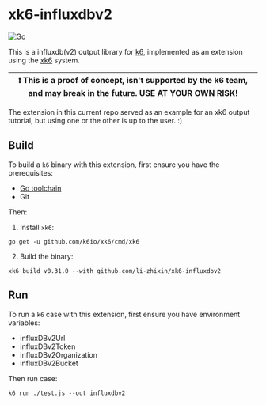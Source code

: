 # xk6-influxdbv2 

[![Go](https://github.com/li-zhixin/xk6-influxdbv2/actions/workflows/go.yml/badge.svg)](https://github.com/li-zhixin/xk6-influxdbv2/actions/workflows/go.yml)

This is a influxdb(v2) output library for [k6](https://github.com/loadimpact/k6),
implemented as an extension using the [xk6](https://github.com/k6io/xk6) system.

| :exclamation: This is a proof of concept, isn't supported by the k6 team, and may break in the future. USE AT YOUR OWN RISK! |
|------|

The extension in this
current repo served as an example for an xk6 output tutorial,
but using one or the other is up to the user. :)

## Build

To build a `k6` binary with this extension, first ensure you have the prerequisites:

- [Go toolchain](https://go101.org/article/go-toolchain.html)
- Git

Then:

1. Install `xk6`:
  ```shell
  go get -u github.com/k6io/xk6/cmd/xk6
  ```

2. Build the binary:
  ```shell
  xk6 build v0.31.0 --with github.com/li-zhixin/xk6-influxdbv2
  ```

## Run

To run a `k6` case with this extension, first ensure you have  environment variables:

- influxDBv2Url
- influxDBv2Token
- influxDBv2Organization
- influxDBv2Bucket

Then run case:

```shell
k6 run ./test.js --out influxdbv2
```
